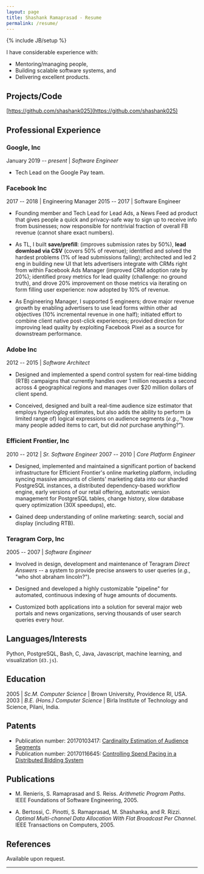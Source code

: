 ```yaml
---
layout: page
title: Shashank Ramaprasad - Resume
permalink: /resume/
---
```

{% include JB/setup %}

I have considerable experience with:

* Mentoring/managing people,
* Building scalable software systems, and
* Delivering excellent products.

## Projects/Code

[https://github.com/shashank025](https://github.com/shashank025)

## Professional Experience

### Google, Inc

January 2019 -- _present_ | _Software Engineer_

* Tech Lead on the Google Pay team.

### Facebook Inc

2017 -- 2018 | Engineering Manager
2015 -- 2017 | Software Engineer

* Founding member and Tech Lead for Lead Ads, a News Feed ad product
that gives people a quick and privacy-safe way to sign up to receive
info from businesses; now responsible for nontrivial fraction of
overall FB revenue (cannot share exact numbers).

* As TL, I built **save/prefill**: (improves submission rates by 50%),
**lead download via CSV** (covers 50% of revenue); identified and
solved the hardest problems (1% of lead submissions failing);
architected and led 2 eng in building new UI that lets advertisers
integrate with CRMs right from within Facebook Ads Manager
(improved CRM adoption rate by 20%);
identified proxy metrics for lead quality (challenge: no ground truth),
and drove 20% improvement on those metrics via iterating on form filling
user experience: now adopted by 10% of revenue.

* As Engineering Manager, I supported 5 engineers;
drove major revenue growth by enabling advertisers to use lead forms
within other ad objectives (10% incremental revenue in one half);
initiated effort to combine client native post-click experiences;
provided direction for improving lead quality by exploiting
Facebook Pixel as a source for downstream performance.

### Adobe Inc

2012 -- 2015 | _Software Architect_

* Designed and implemented a spend control system
for real-time bidding (RTB) campaigns that currently handles
over 1 million requests a second across 4 geographical regions
and manages over $20 million dollars of client spend.

* Conceived, designed and built a real-time audience size estimator
that employs _hyperloglog_ estimates, but also adds
the ability to perform (a limited range of) logical expressions on
audience segments
(_e.g._, "how many people added items to cart,
but did _not_ purchase anything?").

### Efficient Frontier, Inc

2010 -- 2012 | _Sr. Software Engineer_
2007 -- 2010 | _Core Platform Engineer_

* Designed, implemented and maintained a significant portion of
backend infrastructure for Efficient Frontier's
online marketing platform, including
syncing massive amounts of clients' marketing data into our
sharded PostgreSQL instances,
a distributed dependency-based
workflow engine, early versions of our retail offering,
automatic version management for PostgreSQL tables,
change history, slow database query optimization (30X speedups),
etc.

* Gained deep understanding of online marketing:
search, social and display (including RTB).

### Teragram Corp, Inc

2005 -- 2007 | _Software Engineer_

* Involved in design, development and maintenance of
Teragram _Direct Answers_
-- a system to provide precise answers to
user queries (_e.g._, "who shot abraham lincoln?").

* Designed and developed a highly customizable
"pipeline" for automated, continuous indexing of
huge amounts of documents.

* Customized both applications into a solution for
several major web portals and news organizations,
serving thousands of user search queries every hour.


## Languages/Interests

Python, PostgreSQL, Bash, C, Java,
Javascript, machine learning,
and visualization (`d3.js`).

## Education

2005 | _Sc.M. Computer Science_ | Brown University, Providence RI, USA.
2003 | _B.E. (Hons.) Computer Science_ | Birla Institute of Technology and Science, Pilani, India.


## Patents

* Publication number: 20170103417: [Cardinality Estimation of Audience Segments](https://patents.justia.com/patent/20170103417)
* Publication number: 20170116645: [Controlling Spend Pacing in a Distributed Bidding System](https://patents.justia.com/patent/20170116645)

## Publications

* M. Renieris, S. Ramaprasad and S. Reiss.
_Arithmetic Program Paths_.
IEEE Foundations of Software Engineering, 2005.

* A. Bertossi, C. Pinotti, S. Ramaprasad,
M. Shashanka, and R. Rizzi.
_Optimal Multi-channel Data Allocation With
Flat Broadcast Per Channel_.
IEEE Transactions on Computers, 2005.


## References

Available upon request.

-----
